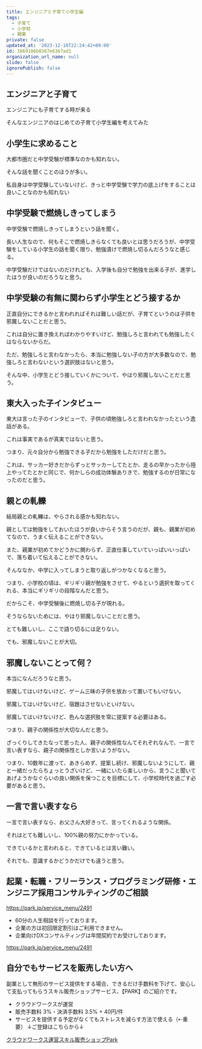 ```yaml
---
title: エンジニアと子育て小学生編
tags:
  - 子育て
  - 小学校
  - 親業
private: false
updated_at: '2023-12-10T22:24:42+09:00'
id: 1869186b8367e6367ad1
organization_url_name: null
slide: false
ignorePublish: false
---
```

## エンジニアと子育て

エンジニアにも子育てする時が来る

そんなエンジニアのはじめての子育て小学生編を考えてみた


## 小学生に求めること

大都市圏だと中学受験が標準なのかも知れない。

そんな話を聞くことのほうが多い。

私自身は中学受験していないけど、きっと中学受験で学力の底上げをすることは良いことなのかも知れない

## 中学受験で燃焼しきってしまう

中学受験で燃焼しきってしまうという話を聞く。

長い人生なので、何もそこで燃焼しきらなくても良いとは思うだろうが、中学受験をしている小学生の話を聞く限り、勉強漬けで燃焼し切るんだろうなと感じる。

中学受験だけではないのだけれども、入学後も自分で勉強を出来る子が、進学したほうが良いのだろうなと思う。

## 中学受験の有無に関わらず小学生とどう接するか

正直自分にできるかと言われればそれは難しい話だが、子育てというのは子供を邪魔しないことだと思う。

これは自分に置き換えればわかりやすいけど、勉強しろと言われても勉強したくはならないからだ。

ただ、勉強しろと言わなかったら、本当に勉強しない子の方が大多数なので、勉強しろと言わないという選択肢はないと思う。

そんな中、小学生とどう接していくかについて、やはり邪魔しないことだと思う。


## 東大入った子インタビュー

東大は言った子のインタビューで、子供の頃勉強しろと言われなかったという逸話がある。

これは事実であるが真実ではないと思う。

つまり、元々自分から勉強できる子だから勉強をしただけだと思う。

これは、サッカー好きだからずっとサッカーしてたとか、走るの早かったから陸上やってたとかと同じで、何かしらの成功体験ありきで、勉強するのが日常になったのだと思う。

## 親との軋轢

結局親との軋轢は、やらされる感かも知れない。

親としては勉強をしておいたほうが良いからそう言うのだが、親も、親業が初めてなので、うまく伝えることができない。

また、親業が初めてかどうかに関わらず、正直仕事していていっぱいいっぱいで、落ち着いて伝えることができない。

そんななか、中学に入ってしまうと取り返しがつかなくなると思う。

つまり、小学校の頃は、ギリギリ親が勉強をさせて、やるという選択を取ってくれる、本当にギリギリの段階なんだと思う。

だからこそ、中学受験後に燃焼し切る子が現れる。

そうならないためには、やはり邪魔しないことだと思う。

とても難しいし、ここで語り切るには足りない。

でも、邪魔しないことが大切。

## 邪魔しないことって何？

本当になんだろうなと思う。

邪魔してはいけないけど、ゲーム三昧の子供を放おって置いてもいけない。

邪魔してはいけないけど、宿題はさせないといけない。

邪魔してはいけないけど、色んな選択肢を常に提案する必要はある。

つまり、親子の関係性が大切なんだと思う。

ざっくりしてきたなって思った人、親子の関係性なんてそれぞれなんで、一言で言い表すなら、親子の関係性としか言いようがない。

つまり、10数年に渡って、あきらめず、提案し続け、邪魔しないようにして、親と一緒だったらちょっとうざいけど、一緒にいたら楽しいから、言うこと聞いてあげようかなぐらいの良い関係を保つことを目標にして、小学校時代を過ごす必要があると思う。

## 一言で言い表すなら

一言で言い表すなら、お父さん大好きって、言ってくれるような関係。

それはとても難しいし、100%親の努力にかかっている。

できているかと言われると、できているとは言い難い。

それでも、意識するかどうかだけでも違うと思う。

## 起業・転職・フリーランス・プログラミング研修・エンジニア採用コンサルティングのご相談


https://park.jp/service_menu/2491


- 60分の人生相談を行っております。
- 企業の方は初回限定割引はご利用できません。
- 企業向けDXコンサルティングは年間契約でお受けしております。


https://park.jp/service_menu/2491



## 自分でもサービスを販売したい方へ

副業として無形のサービス提供をする場合、できるだけ手数料を下げて、安心して支払ってもらうスキル販売ショップサービス、【PARK】のご紹介です。

- クラウドワークスが運営
- 販売手数料 3%・決済手数料 3.5% + 40円/件
- サービスを提供する予定がなくてもストレスを減らす方法で使える（⇠重要）
↓ご登録はこちらから↓

[クラウドワークス運営スキル販売ショップPark](https://park.jp/?outer_ref=INV-BU076T "クラウドワークス運営のスキル販売ショップPark")

